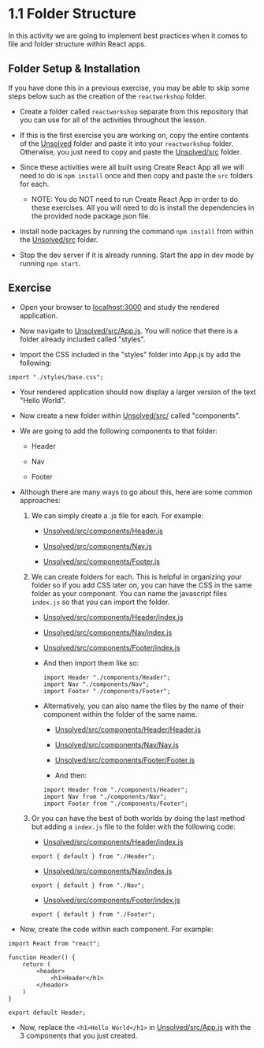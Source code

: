# 1.1 Folder Structure

In this activity we are going to implement best practices when it comes to file and folder structure within React apps.

## Folder Setup & Installation

If you have done this in a previous exercise, you may be able to skip some steps below such as the creation of the `reactworkshop` folder.

* Create a folder called `reactworkshop` separate from this repository that you can use for all of the activities throughout the lesson.

* If this is the first exercise you are working on, copy the entire contents of the [Unsolved](Unsolved) folder and paste it into your `reactworkshop` folder. Otherwise, you just need to copy and paste the [Unsolved/src](Unsolved/src) folder.

* Since these activities were all built using Create React App all we will need to do is `npm install` once and then copy and paste the `src` folders for each.

	* NOTE: You do NOT need to run Create React App in order to do these exercises. All you will need to do is install the dependencies in the provided node package.json file.

* Install node packages by running the command `npm install` from within the [Unsolved/src](Unsolved/src) folder.

* Stop the dev server if it is already running. Start the app in dev mode by running `npm start`.

## Exercise

* Open your browser to [localhost:3000](http://localhost:3000) and study the rendered application.

* Now navigate to [Unsolved/src/App.js](Unsolved/src/App.js). You will notice that there is a folder already included called "styles".

* Import the CSS included in the "styles" folder into App.js by add the following:

```
import "./styles/base.css";
```

* Your rendered application should now display a larger version of the text "Hello World".

* Now create a new folder within [Unsolved/src/](Unsolved/src/) called "components".

* We are going to add the following components to that folder:

	* Header

	* Nav

	* Footer

*  Although there are many ways to go about this, here are some common approaches:

	1. We can simply create a .js file for each. For example:

		* [Unsolved/src/components/Header.js](Header.js)

		* [Unsolved/src/components/Nav.js](Nav.js)

		* [Unsolved/src/components/Footer.js](Footer.js)

	2. We can create folders for each. This is helpful in organizing your folder so if you add CSS later on, you can have the CSS in the same folder as your component. You can name the javascript files `index.js` so that you can import the folder.

		* [Unsolved/src/components/Header/index.js](Unsolved/src/components/Header/index.js)

		* [Unsolved/src/components/Nav/index.js](Unsolved/src/components/Nav/index.js)

		* [Unsolved/src/components/Footer/index.js](Unsolved/src/components/Footer/index.js)

		* And then import them like so:

			```
			import Header "./components/Header";
			import Nav "./components/Nav";
			import Footer "./components/Footer";
			```

		* Alternatively, you can also name the files by the name of their component within the folder of the same name.

			* [Unsolved/src/components/Header/Header.js](Unsolved/src/components/Header/Header.js)

			* [Unsolved/src/components/Nav/Nav.js](Unsolved/src/components/Nav/Nav.js)

			* [Unsolved/src/components/Footer/Footer.js](Unsolved/src/components/Footer/Footer.js)

			* And then:

			```
			import Header from "./components/Header";
			import Nav from "./components/Nav";
			import Footer from "./components/Footer";
			```
	
	3. Or you can have the best of both worlds by doing the last method but adding a `index.js` file to the folder with the following code:

		* [Unsolved/src/components/Header/index.js](Unsolved/src/components/Header/index.js)
		```
		export { default } from "./Header";
		```

		* [Unsolved/src/components/Nav/index.js](Unsolved/src/components/Nav/index.js)
		```
		export { default } from "./Nav";
		```

		* [Unsolved/src/components/Footer/index.js](Unsolved/src/components/Footer/index.js)
		```
		export { default } from "./Footer";
		```

* Now, create the code within each component. For example:

```
import React from "react";

function Header() {
	return (
		<header>
			<h1>Header</h1>
		</header>
	)
}

export default Header;
```

* Now, replace the `<h1>Hello World</h1>` in [Unsolved/src/App.js](Unsolved/src/App.js) with the 3 components that you just created.